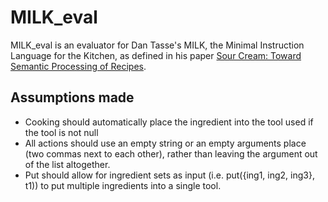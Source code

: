 MILK_eval
=========

MILK_eval is an evaluator for Dan Tasse's MILK, the Minimal Instruction Language for the Kitchen, as defined in his paper [Sour Cream: Toward Semantic Processing of Recipes](https://www.cs.cmu.edu/~nasmith/papers/tasse+smith.tr08.pdf).

Assumptions made
----------------

* Cooking should automatically place the ingredient into the tool used if the tool is not null
* All actions should use an empty string or an empty arguments place (two commas next to each other), rather than leaving the argument out of the list altogether.
* Put should allow for ingredient sets as input (i.e. put({ing1, ing2, ing3}, t1)) to put multiple ingredients into a single tool.
